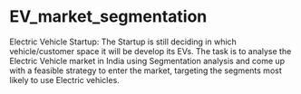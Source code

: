 # EV_market_segmentation
 Electric Vehicle Startup: The Startup is still deciding in which vehicle/customer space it will be develop its EVs. The task is to analyse the Electric Vehicle market in India using Segmentation analysis and come up with a  feasible strategy to enter the market, targeting the segments most likely to use Electric vehicles.
